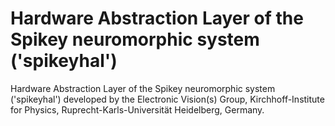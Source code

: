 # Hardware Abstraction Layer of the Spikey neuromorphic system ('spikeyhal')

Hardware Abstraction Layer of the Spikey neuromorphic system ('spikeyhal') developed by the
Electronic Vision(s) Group, Kirchhoff-Institute for Physics,
Ruprecht-Karls-Universität Heidelberg, Germany.
